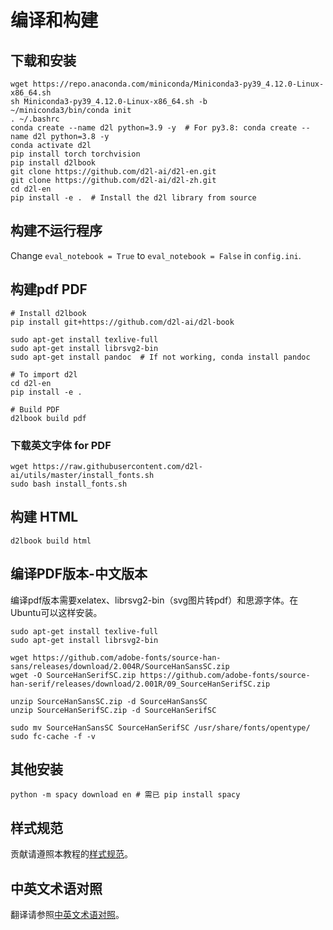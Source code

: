 
# 编译和构建

## 下载和安装

```
wget https://repo.anaconda.com/miniconda/Miniconda3-py39_4.12.0-Linux-x86_64.sh  
sh Miniconda3-py39_4.12.0-Linux-x86_64.sh -b  
~/miniconda3/bin/conda init
. ~/.bashrc
conda create --name d2l python=3.9 -y  # For py3.8: conda create --name d2l python=3.8 -y
conda activate d2l
pip install torch torchvision
pip install d2lbook
git clone https://github.com/d2l-ai/d2l-en.git
git clone https://github.com/d2l-ai/d2l-zh.git
cd d2l-en
pip install -e .  # Install the d2l library from source

```

## 构建不运行程序

Change `eval_notebook = True` to `eval_notebook = False` in `config.ini`.


## 构建pdf PDF

```
# Install d2lbook
pip install git+https://github.com/d2l-ai/d2l-book

sudo apt-get install texlive-full
sudo apt-get install librsvg2-bin
sudo apt-get install pandoc  # If not working, conda install pandoc

# To import d2l
cd d2l-en
pip install -e .

# Build PDF
d2lbook build pdf
```

### 下载英文字体 for PDF

```
wget https://raw.githubusercontent.com/d2l-ai/utils/master/install_fonts.sh
sudo bash install_fonts.sh
```


## 构建 HTML

```
d2lbook build html
```


## 编译PDF版本-中文版本

编译pdf版本需要xelatex、librsvg2-bin（svg图片转pdf）和思源字体。在Ubuntu可以这样安装。

```
sudo apt-get install texlive-full
sudo apt-get install librsvg2-bin
```

```
wget https://github.com/adobe-fonts/source-han-sans/releases/download/2.004R/SourceHanSansSC.zip
wget -O SourceHanSerifSC.zip https://github.com/adobe-fonts/source-han-serif/releases/download/2.001R/09_SourceHanSerifSC.zip

unzip SourceHanSansSC.zip -d SourceHanSansSC
unzip SourceHanSerifSC.zip -d SourceHanSerifSC

sudo mv SourceHanSansSC SourceHanSerifSC /usr/share/fonts/opentype/
sudo fc-cache -f -v
```


## 其他安装

```
python -m spacy download en # 需已 pip install spacy
```

## 样式规范

贡献请遵照本教程的[样式规范](STYLE_GUIDE.md)。

## 中英文术语对照

翻译请参照[中英文术语对照](TERMINOLOGY.md)。
